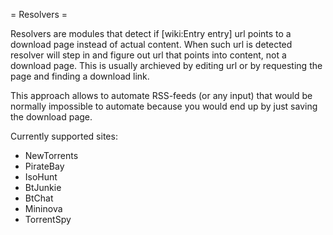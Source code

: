 = Resolvers =

Resolvers are modules that detect if [wiki:Entry entry] url points to a download page instead of actual content. When such url is detected resolver will step in and figure out url that points into content, not a download page. This is usually archieved by editing url or by requesting the page and finding a download link.

This approach allows to automate RSS-feeds (or any input) that would be normally impossible to automate because you would end up by just saving the download page.

Currently supported sites:

 * NewTorrents
 * PirateBay
 * IsoHunt
 * BtJunkie
 * BtChat
 * Mininova
 * TorrentSpy